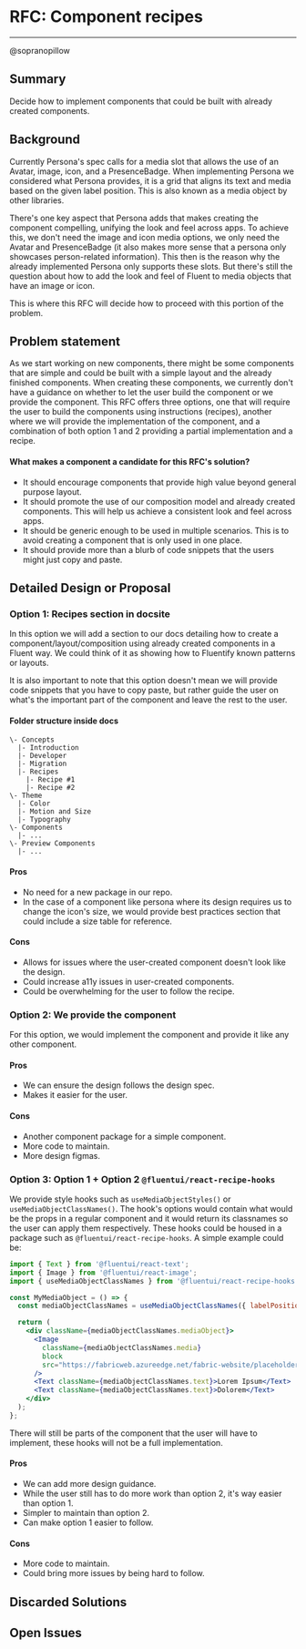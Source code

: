 # RFC: Component recipes

---

@sopranopillow

## Summary

Decide how to implement components that could be built with already created components.

## Background

Currently Persona's spec calls for a media slot that allows the use of an Avatar, image, icon, and a PresenceBadge. When implementing Persona we considered what Persona provides, it is a grid that aligns its text and media based on the given label position. This is also known as a media object by other libraries.

There's one key aspect that Persona adds that makes creating the component compelling, unifying the look and feel across apps. To achieve this, we don't need the image and icon media options, we only need the Avatar and PresenceBadge (it also makes more sense that a persona only showcases person-related information). This then is the reason why the already implemented Persona only supports these slots. But there's still the question about how to add the look and feel of Fluent to media objects that have an image or icon.

This is where this RFC will decide how to proceed with this portion of the problem.

## Problem statement

As we start working on new components, there might be some components that are simple and could be built with a simple layout and the already finished components. When creating these components, we currently don't have a guidance on whether to let the user build the component or we provide the component. This RFC offers three options, one that will require the user to build the components using instructions (recipes), another where we will provide the implementation of the component, and a combination of both option 1 and 2 providing a partial implementation and a recipe.

#### What makes a component a candidate for this RFC's solution?

- It should encourage components that provide high value beyond general purpose layout.
- It should promote the use of our composition model and already created components. This will help us achieve a consistent look and feel across apps.
- It should be generic enough to be used in multiple scenarios. This is to avoid creating a component that is only used in one place.
- It should provide more than a blurb of code snippets that the users might just copy and paste.

## Detailed Design or Proposal

### Option 1: Recipes section in docsite

In this option we will add a section to our docs detailing how to create a component/layout/composition using already created components in a Fluent way. We could think of it as showing how to Fluentify known patterns or layouts.

It is also important to note that this option doesn't mean we will provide code snippets that you have to copy paste, but rather guide the user on what's the important part of the component and leave the rest to the user.

#### Folder structure inside docs

```
\- Concepts
  |- Introduction
  |- Developer
  |- Migration
  |- Recipes
    |- Recipe #1
    |- Recipe #2
\- Theme
  |- Color
  |- Motion and Size
  |- Typography
\- Components
  |- ...
\- Preview Components
  |- ...
```

#### Pros

- No need for a new package in our repo.
- In the case of a component like persona where its design requires us to change the icon's size, we would provide best practices section that could include a size table for reference.

#### Cons

- Allows for issues where the user-created component doesn't look like the design.
- Could increase a11y issues in user-created components.
- Could be overwhelming for the user to follow the recipe.

### Option 2: We provide the component

For this option, we would implement the component and provide it like any other component.

#### Pros

- We can ensure the design follows the design spec.
- Makes it easier for the user.

#### Cons

- Another component package for a simple component.
- More code to maintain.
- More design figmas.

### Option 3: Option 1 + Option 2 `@fluentui/react-recipe-hooks`

We provide style hooks such as `useMediaObjectStyles()` or `useMediaObjectClassNames()`. The hook's options would contain what would be the props in a regular component and it would return its classnames so the user can apply them respectively. These hooks could be housed in a package such as `@fluentui/react-recipe-hooks`. A simple example could be:

```jsx
import { Text } from '@fluentui/react-text';
import { Image } from '@fluentui/react-image';
import { useMediaObjectClassNames } from '@fluentui/react-recipe-hooks';

const MyMediaObject = () => {
  const mediaObjectClassNames = useMediaObjectClassNames({ labelPosition: 'below' });

  return (
    <div className={mediaObjectClassNames.mediaObject}>
      <Image
        className={mediaObjectClassNames.media}
        block
        src="https://fabricweb.azureedge.net/fabric-website/placeholders/100x100.png"
      />
      <Text className={mediaObjectClassNames.text}>Lorem Ipsum</Text>
      <Text className={mediaObjectClassNames.text}>Dolorem</Text>
    </div>
  );
};
```

There will still be parts of the component that the user will have to implement, these hooks will not be a full implementation.

#### Pros

- We can add more design guidance.
- While the user still has to do more work than option 2, it's way easier than option 1.
- Simpler to maintain than option 2.
- Can make option 1 easier to follow.

#### Cons

- More code to maintain.
- Could bring more issues by being hard to follow.

## Discarded Solutions

## Open Issues
